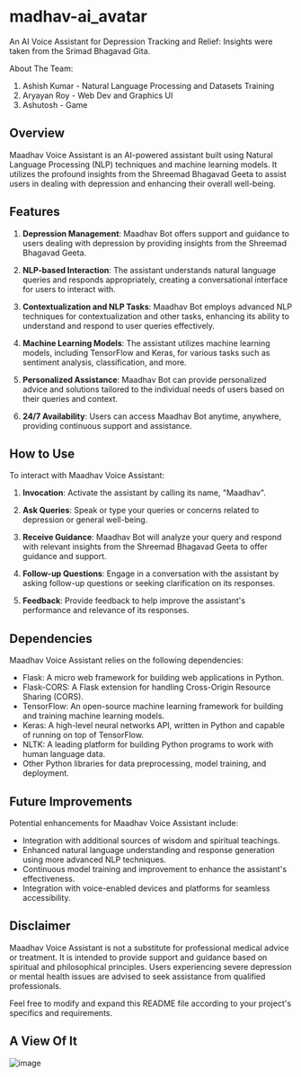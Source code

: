 # madhav-ai_avatar
An AI Voice Assistant for Depression Tracking and Relief: Insights were taken from the Srimad Bhagavad Gita.


About The Team:
1. Ashish Kumar - Natural Language Processing and Datasets Training
2. Aryayan Roy - Web Dev and Graphics UI
3. Ashutosh - Game

## Overview
Maadhav Voice Assistant is an AI-powered assistant built using Natural Language Processing (NLP) techniques and machine learning models. It utilizes the profound insights from the Shreemad Bhagavad Geeta to assist users in dealing with depression and enhancing their overall well-being.

## Features

1. **Depression Management**: Maadhav Bot offers support and guidance to users dealing with depression by providing insights from the Shreemad Bhagavad Geeta.

2. **NLP-based Interaction**: The assistant understands natural language queries and responds appropriately, creating a conversational interface for users to interact with.

3. **Contextualization and NLP Tasks**: Maadhav Bot employs advanced NLP techniques for contextualization and other tasks, enhancing its ability to understand and respond to user queries effectively.

4. **Machine Learning Models**: The assistant utilizes machine learning models, including TensorFlow and Keras, for various tasks such as sentiment analysis, classification, and more.

5. **Personalized Assistance**: Maadhav Bot can provide personalized advice and solutions tailored to the individual needs of users based on their queries and context.

6. **24/7 Availability**: Users can access Maadhav Bot anytime, anywhere, providing continuous support and assistance.

## How to Use

To interact with Maadhav Voice Assistant:

1. **Invocation**: Activate the assistant by calling its name, "Maadhav".

2. **Ask Queries**: Speak or type your queries or concerns related to depression or general well-being.

3. **Receive Guidance**: Maadhav Bot will analyze your query and respond with relevant insights from the Shreemad Bhagavad Geeta to offer guidance and support.

4. **Follow-up Questions**: Engage in a conversation with the assistant by asking follow-up questions or seeking clarification on its responses.

5. **Feedback**: Provide feedback to help improve the assistant's performance and relevance of its responses.

## Dependencies

Maadhav Voice Assistant relies on the following dependencies:

- Flask: A micro web framework for building web applications in Python.
- Flask-CORS: A Flask extension for handling Cross-Origin Resource Sharing (CORS).
- TensorFlow: An open-source machine learning framework for building and training machine learning models.
- Keras: A high-level neural networks API, written in Python and capable of running on top of TensorFlow.
- NLTK: A leading platform for building Python programs to work with human language data.
- Other Python libraries for data preprocessing, model training, and deployment.

## Future Improvements

Potential enhancements for Maadhav Voice Assistant include:

- Integration with additional sources of wisdom and spiritual teachings.
- Enhanced natural language understanding and response generation using more advanced NLP techniques.
- Continuous model training and improvement to enhance the assistant's effectiveness.
- Integration with voice-enabled devices and platforms for seamless accessibility.

 ## Disclaimer
Maadhav Voice Assistant is not a substitute for professional medical advice or treatment. It is intended to provide support and guidance based on spiritual and philosophical principles. Users experiencing severe depression or mental health issues are advised to seek assistance from qualified professionals.

Feel free to modify and expand this README file according to your project's specifics and requirements.

## A View Of It
![image](https://github.com/Ashis153/Madhav_Ai/assets/153770981/b3c7d088-40d7-44b2-872f-cb6a31fe181a)


